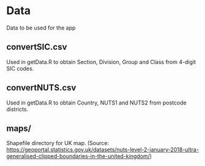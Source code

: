 # Data

Data to be used for the app

## convertSIC.csv
Used in getData.R to obtain Section, Division, Group and Class from 4-digit SIC codes.

## convertNUTS.csv
Used in getData.R to obtain Country, NUTS1 and NUTS2 from postcode districts.

## maps/
Shapefile directory for UK map. (Source: https://geoportal.statistics.gov.uk/datasets/nuts-level-2-january-2018-ultra-generalised-clipped-boundaries-in-the-united-kingdom/)
